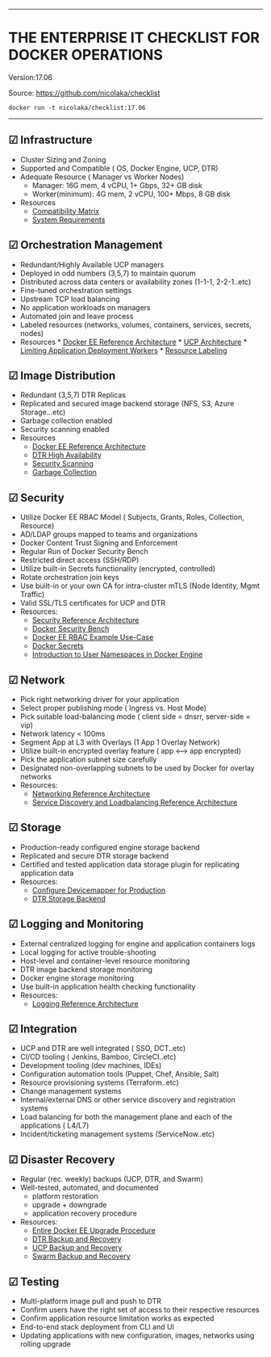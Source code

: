 ------------------------------------------------------   
# THE ENTERPRISE IT CHECKLIST FOR DOCKER OPERATIONS 
         
Version:17.06

Source: https://github.com/nicolaka/checklist

`docker run -t nicolaka/checklist:17.06`

------------------------------------------------------

## ☑ Infrastructure 

* Cluster Sizing and Zoning
* Supported and Compatible ( OS, Docker Engine, UCP, DTR) 
* Adequate Resource ( Manager vs Worker Nodes)
    * Manager: 16G mem, 4 vCPU, 1+ Gbps, 32+ GB disk
    * Worker(minimum): 4G mem, 2 vCPU, 100+ Mbps, 8 GB disk
* Resources
    * [Compatibility Matrix](https://success.docker.com/Policies/Compatibility_Matrix)
    * [System Requirements](https://success.docker.com/article/Docker_Reference_Architecture-_Docker_EE_Best_Practices_and_Design_Considerations_17_03#astandarddeploymentarchitecture)

## ☑ Orchestration Management

 * Redundant/Highly Available UCP managers 
 * Deployed in odd numbers (3,5,7) to maintain quorum
 * Distributed across data centers or availability zones (1-1-1, 2-2-1..etc)
 * Fine-tuned orchestration settings
 * Upstream TCP load balancing 
 * No application workloads on managers
 * Automated join and leave process 
 * Labeled resources (networks, volumes, containers, services, secrets, nodes)
 * Resources
         * [Docker EE Reference Architecture](https://success.docker.com/article/Docker_Reference_Architecture-_Docker_EE_Best_Practices_and_Design_Considerations_17_03#astandarddeploymentarchitecture)
         * [UCP Architecture](https://docs.docker.com/datacenter/ucp/2.2/guides/architecture/)
         * [Limiting Application Deployment Workers](https://docs.docker.com/datacenter/ucp/2.2/guides/admin/configure/restrict-services-to-worker-nodes/)
         * [Resource Labeling](https://docs.docker.com/datacenter/ucp/2.2/guides/admin/configure/add-labels-to-cluster-nodes/)

## ☑ Image Distribution

* Redundant (3,5,7) DTR Replicas 
* Replicated and secured image backend storage (NFS, S3, Azure Storage…etc)
* Garbage collection enabled
* Security scanning enabled
* Resources
    * [Docker EE Reference Architecture](https://success.docker.com/article/Docker_Reference_Architecture-_Docker_EE_Best_Practices_and_Design_Considerations_17_03#astandarddeploymentarchitecture)
    * [DTR High Availability](https://docs.docker.com/datacenter/dtr/2.3/guides/admin/configure/set-up-high-availability/)
    * [Security Scanning](https://docs.docker.com/datacenter/dtr/2.3/guides/admin/configure/set-up-vulnerability-scans/)
    * [Garbage Collection](https://docs.docker.com/datacenter/dtr/2.3/guides/admin/configure/garbage-collection/)

## ☑ Security 

* Utilize Docker EE RBAC Model ( Subjects, Grants, Roles, Collection, Resource)
* AD/LDAP groups mapped to teams and organizations 
* Docker Content Trust Signing and Enforcement
* Regular Run of Docker Security Bench 
* Restricted direct access (SSH/RDP) 
* Utilize built-in Secrets functionality (encrypted, controlled)
* Rotate orchestration join keys
* Use built-in or your own CA for intra-cluster mTLS (Node Identity, Mgmt Traffic)
* Valid SSL/TLS certificates for UCP and DTR
* Resources:
    * [Security Reference Architecture](https://success.docker.com/article/Docker_Reference_Architecture-_Securing_Docker_EE_and_Security_Best_Practices)
    * [Docker Security Bench](https://github.com/docker/docker-bench-security)
    * [Docker EE RBAC Example Use-Case ](https://success.docker.com/article/RBAC_Example-Overview)
    * [Docker Secrets](https://docs.docker.com/engine/swarm/secrets/)
    * [Introduction to User Namespaces in Docker Engine](https://success.docker.com/article/Introduction_to_User_Namespaces_in_Docker_Engine)

## ☑ Network

* Pick right networking driver for your application 
* Select proper publishing mode ( Ingress vs. Host Mode)
* Pick suitable load-balancing mode ( client side = dnsrr, server-side = vip)
* Network latency < 100ms
* Segment App at L3 with Overlays (1 App  1 Overlay Network)
* Utilize built-in encrypted overlay feature ( app <--> app encrypted)
* Pick the application subnet size carefully 
* Designated non-overlapping subnets to be used by Docker for overlay networks 
* Resources:
    * [Networking Reference Architecture](https://success.docker.com/article/Docker_Reference_Architecture-_Designing_Scalable,_Portable_Docker_Container_Networks)
    * [Service Discovery and Loadbalancing Reference Architecture](https://success.docker.com/article/Docker_Reference_Architecture-_Universal_Control_Plane_2.0_Service_Discovery_and_Load_Balancing)

## ☑ Storage 

* Production-ready configured engine storage backend 
* Replicated and secure DTR storage backend
* Certified and tested application data storage plugin for replicating application data 
* Resources:
    * [Configure Devicemapper for Production](https://docs.docker.com/engine/userguide/storagedriver/device-mapper-driver/)
    * [DTR Storage Backend](https://docs.docker.com/datacenter/dtr/2.3/guides/admin/configure/external-storage/)

## ☑ Logging and Monitoring

* External centralized logging for engine and application containers logs
* Local logging for active trouble-shooting 
* Host-level and container-level resource monitoring
* DTR image backend storage monitoring
* Docker engine storage monitoring
* Use built-in application health checking functionality
* Resources:
    - [Logging Reference Architecture](https://success.docker.com/article/Docker_Reference_Architecture-_Docker_Logging_Design_and_Best_Practices)

## ☑ Integration

* UCP and DTR are well integrated ( SSO, DCT..etc)
* CI/CD tooling ( Jenkins, Bamboo, CircleCI..etc)
* Development tooling (dev machines, IDEs)
* Configuration automation tools (Puppet, Chef, Ansible, Salt)
* Resource provisioning systems (Terraform..etc)
* Change management systems
* Internal/external DNS or other service discovery and registration systems
* Load balancing for both the management plane and each of the applications ( L4/L7)
* Incident/ticketing management systems (ServiceNow..etc)

 
## ☑ Disaster Recovery

* Regular (rec. weekly) backups (UCP, DTR, and Swarm)
* Well-tested, automated, and documented
    * platform restoration
    * upgrade + downgrade
    * application recovery procedure
* Resources:
    * [Entire Docker EE Upgrade Procedure](https://success.docker.com/article/Upgrade_an_entire_cluster_with_CentOS,_Docker_Engine,_UCP,_and_DTR)
    * [DTR Backup and Recovery](https://docs.docker.com/datacenter/dtr/2.3/guides/admin/backups-and-disaster-recovery/)
    * [UCP Backup and Recovery](https://docs.docker.com/datacenter/ucp/2.2/guides/admin/backups-and-disaster-recovery/)
    * [Swarm Backup and Recovery](https://docs.docker.com/engine/swarm/admin_guide/#recover-from-disaster)

## ☑ Testing

* Multi-platform image pull and push to DTR
* Confirm users have the right set of access to their respective resources
* Confirm application resource limitation works as expected
* End-to-end stack deployment from CLI and UI
* Updating applications with new configuration, images, networks using rolling upgrade

















